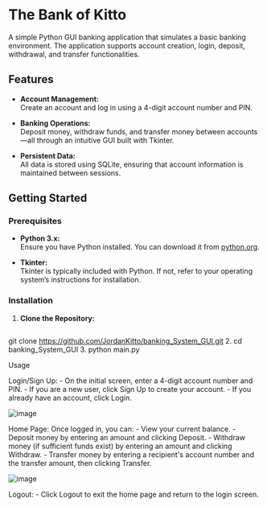 # The Bank of Kitto

A simple Python GUI banking application that simulates a basic banking environment. The application supports account creation, login, deposit, withdrawal, and transfer functionalities.

## Features

- **Account Management:**  
  Create an account and log in using a 4-digit account number and PIN.
  
- **Banking Operations:**  
  Deposit money, withdraw funds, and transfer money between accounts—all through an intuitive GUI built with Tkinter.

- **Persistent Data:**  
  All data is stored using SQLite, ensuring that account information is maintained between sessions.

## Getting Started

### Prerequisites

- **Python 3.x:**  
  Ensure you have Python installed. You can download it from [python.org](https://www.python.org/downloads/).

- **Tkinter:**  
  Tkinter is typically included with Python. If not, refer to your operating system’s instructions for installation.

### Installation

1. **Clone the Repository:**
   ```bash
  git clone https://github.com/JordanKitto/banking_System_GUI.git
2. cd banking_System_GUI
3. python main.py


Usage

  Login/Sign Up:
    - On the initial screen, enter a 4-digit account number and PIN.
      - If you are a new user, click Sign Up to create your account.
      - If you already have an account, click Login.

      
![image](https://github.com/user-attachments/assets/0fa3ffc9-e14d-4a05-8564-418ddb0bdc9d)


  Home Page:
  Once logged in, you can:
      - View your current balance.
      - Deposit money by entering an amount and clicking Deposit.
      - Withdraw money (if sufficient funds exist) by entering an amount and clicking Withdraw.
      - Transfer money by entering a recipient's account number and the transfer amount, then clicking Transfer.

      
![image](https://github.com/user-attachments/assets/d75bb367-4847-4541-8866-bbc064c02464)


  Logout:
      - Click Logout to exit the home page and return to the login screen.

